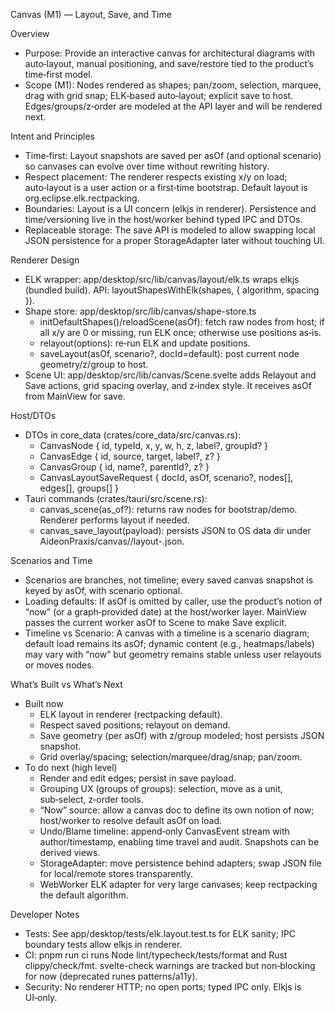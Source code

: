 Canvas (M1) — Layout, Save, and Time

Overview

- Purpose: Provide an interactive canvas for architectural diagrams with auto‑layout, manual positioning, and save/restore tied to the product’s time‑first model.
- Scope (M1): Nodes rendered as shapes; pan/zoom, selection, marquee, drag with grid snap; ELK‑based auto‑layout; explicit save to host. Edges/groups/z‑order are modeled at the API layer and will be rendered next.

Intent and Principles

- Time‑first: Layout snapshots are saved per asOf (and optional scenario) so canvases can evolve over time without rewriting history.
- Respect placement: The renderer respects existing x/y on load; auto‑layout is a user action or a first‑time bootstrap. Default layout is org.eclipse.elk.rectpacking.
- Boundaries: Layout is a UI concern (elkjs in renderer). Persistence and time/versioning live in the host/worker behind typed IPC and DTOs.
- Replaceable storage: The save API is modeled to allow swapping local JSON persistence for a proper StorageAdapter later without touching UI.

Renderer Design

- ELK wrapper: app/desktop/src/lib/canvas/layout/elk.ts wraps elkjs (bundled build). API: layoutShapesWithElk(shapes, { algorithm, spacing }).
- Shape store: app/desktop/src/lib/canvas/shape-store.ts
  - initDefaultShapes()/reloadScene(asOf): fetch raw nodes from host; if all x/y are 0 or missing, run ELK once; otherwise use positions as‑is.
  - relayout(options): re‑run ELK and update positions.
  - saveLayout(asOf, scenario?, docId=default): post current node geometry/z/group to host.
- Scene UI: app/desktop/src/lib/canvas/Scene.svelte adds Relayout and Save actions, grid spacing overlay, and z‑index style. It receives asOf from MainView for save.

Host/DTOs

- DTOs in core_data (crates/core_data/src/canvas.rs):
  - CanvasNode { id, typeId, x, y, w, h, z, label?, groupId? }
  - CanvasEdge { id, source, target, label?, z? }
  - CanvasGroup { id, name?, parentId?, z? }
  - CanvasLayoutSaveRequest { docId, asOf, scenario?, nodes[], edges[], groups[] }
- Tauri commands (crates/tauri/src/scene.rs):
  - canvas_scene(as_of?): returns raw nodes for bootstrap/demo. Renderer performs layout if needed.
  - canvas_save_layout(payload): persists JSON to OS data dir under AideonPraxis/canvas/<docId>/layout-<asOf>.json.

Scenarios and Time

- Scenarios are branches, not timeline; every saved canvas snapshot is keyed by asOf, with scenario optional.
- Loading defaults: If asOf is omitted by caller, use the product’s notion of “now” (or a graph‑provided date) at the host/worker layer. MainView passes the current worker asOf to Scene to make Save explicit.
- Timeline vs Scenario: A canvas with a timeline is a scenario diagram; default load remains its asOf; dynamic content (e.g., heatmaps/labels) may vary with “now” but geometry remains stable unless user relayouts or moves nodes.

What’s Built vs What’s Next

- Built now
  - ELK layout in renderer (rectpacking default).
  - Respect saved positions; relayout on demand.
  - Save geometry (per asOf) with z/group modeled; host persists JSON snapshot.
  - Grid overlay/spacing; selection/marquee/drag/snap; pan/zoom.
- To do next (high level)
  - Render and edit edges; persist in save payload.
  - Grouping UX (groups of groups): selection, move as a unit, sub‑select, z‑order tools.
  - “Now” source: allow a canvas doc to define its own notion of now; host/worker to resolve default asOf on load.
  - Undo/Blame timeline: append‑only CanvasEvent stream with author/timestamp, enabling time travel and audit. Snapshots can be derived views.
  - StorageAdapter: move persistence behind adapters; swap JSON file for local/remote stores transparently.
  - WebWorker ELK adapter for very large canvases; keep rectpacking the default algorithm.

Developer Notes

- Tests: See app/desktop/tests/elk.layout.test.ts for ELK sanity; IPC boundary tests allow elkjs in renderer.
- CI: pnpm run ci runs Node lint/typecheck/tests/format and Rust clippy/check/fmt. svelte-check warnings are tracked but non‑blocking for now (deprecated runes patterns/a11y).
- Security: No renderer HTTP; no open ports; typed IPC only. Elkjs is UI‑only.

